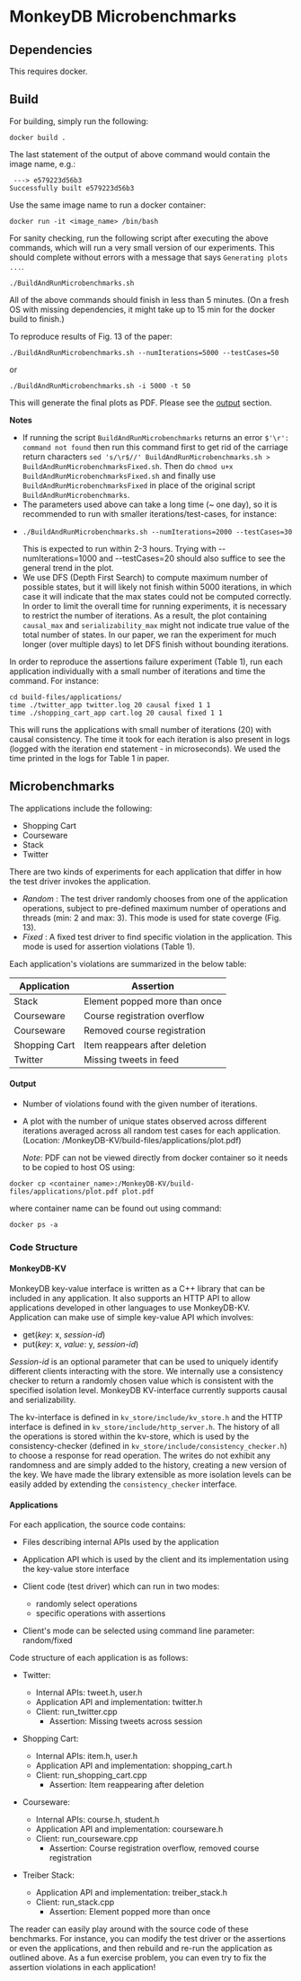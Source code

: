 # MonkeyDB Microbenchmarks

## Dependencies

This requires docker.

## Build

For building, simply run the following:
```
docker build .
```
The last statement of the output of above command would contain the image name, e.g.:
```
 ---> e579223d56b3
Successfully built e579223d56b3
```
Use the same image name to run a docker container:
```
docker run -it <image_name> /bin/bash
```
For sanity checking, run the following script after executing the above commands, which will run a very small version of our experiments. This should complete without errors with a message that says `Generating plots ...`.
```
./BuildAndRunMicrobenchmarks.sh
```
All of the above commands should finish in less than 5 minutes. (On a fresh OS with missing dependencies, it might take up to 15 min for the docker build to finish.)

To reproduce results of Fig. 13 of the paper: 
```
./BuildAndRunMicrobenchmarks.sh --numIterations=5000 --testCases=50
```
or
```
./BuildAndRunMicrobenchmarks.sh -i 5000 -t 50
```

This will generate the final plots as PDF. Please see the [output](#output) section.

**Notes**
- If running the script `BuildAndRunMicrobenchmarks` returns an error `$'\r': command not found` then run this command first to get rid of the carriage return characters `sed 's/\r$//' BuildAndRunMicrobenchmarks.sh > BuildAndRunMicrobenchmarksFixed.sh`. Then do `chmod u+x BuildAndRunMicrobenchmarksFixed.sh` and finally use `BuildAndRunMicrobenchmarksFixed` in place of the original script `BuildAndRunMicrobenchmarks`.
- The parameters used above can take a long time (~ one day), so it is recommended to run with smaller iterations/test-cases, for instance:
- ```
  ./BuildAndRunMicrobenchmarks.sh --numIterations=2000 --testCases=30
  ```
  This is expected to run within 2-3 hours. Trying with --numIterations=1000 and --testCases=20 should also suffice to see the general trend in the plot.
- We use DFS (Depth First Search) to compute maximum number of possible states, but it will likely not finish within 5000 iterations, in which case it will indicate that the max states could not be computed correctly. In order to limit the overall time for running experiments, it is necessary to restrict the number of iterations. As a result, the plot containing `causal_max` and `serializability_max` might not indicate true value of the total number of states. In our paper, we ran the experiment for much longer (over multiple days) to let DFS finish without bounding iterations. 
  

In order to reproduce the assertions failure experiment (Table 1), run each application individually with a small number of iterations and time the command. For instance:

```
cd build-files/applications/
time ./twitter_app twitter.log 20 causal fixed 1 1
time ./shopping_cart_app cart.log 20 causal fixed 1 1
```

This will runs the applications with small number of iterations (20) with causal consistency. The time it took for each iteration is also present in logs (logged with the iteration end statement - in microseconds). We used the time printed in the logs for Table 1 in paper.


## Microbenchmarks

The applications include the following:
- Shopping Cart
- Courseware
- Stack
- Twitter

There are two kinds of experiments for each application that differ in how the test driver invokes the application.
- _Random_ : The test driver randomly chooses from one of the application operations, subject to pre-defined
           maximum number of operations and threads (min: 2 and max: 3). This mode is used for state coverge (Fig. 13).
- _Fixed_  : A fixed test driver to find specific violation in the application. This mode is used for assertion violations (Table 1).

Each application's violations are summarized in the below table:

| Application   | Assertion                     |
|---------------|-------------------------------|
| Stack         | Element popped more than once |
| Courseware    | Course registration overflow  |
| Courseware    | Removed course registration   |
| Shopping Cart | Item reappears after deletion |
| Twitter       | Missing tweets in feed        |

#### Output

 - Number of violations found with the given number of iterations.
 - A plot with the number of unique states observed across different iterations averaged
  across all random test cases for each application. (Location: /MonkeyDB-KV/build-files/applications/plot.pdf)
   
   _Note_: PDF can not be viewed directly from docker container so it needs to be copied to host OS using:
  ```
docker cp <container_name>:/MonkeyDB-KV/build-files/applications/plot.pdf plot.pdf
```
where container name can be found out using command:
```
docker ps -a
```
  
  
### Code Structure
#### MonkeyDB-KV
MonkeyDB key-value interface is written as a C++ library that can be included in any application. It also supports an HTTP API to allow applications developed in other languages to use MonkeyDB-KV. Application can make use of simple key-value API which involves:
- get(_key_: x, _session-id_)
- put(_key_: x, _value_: y, _session-id_)

_Session-id_ is an optional parameter that can be used to uniquely identify different clients interacting with the store. We internally use a consistency checker to return a randomly chosen value which is consistent with the specified isolation level. MonkeyDB KV-interface currently supports causal and serializability.

The kv-interface is defined in `kv_store/include/kv_store.h` and the HTTP interface is defined in `kv_store/include/http_server.h`. The history of all the operations is stored within the kv-store, which is used by the consistency-checker (defined in `kv_store/include/consistency_checker.h`) to choose a response for read operation. The writes do not exhibit any randomness and are simply added to the history, creating a new version of the key. We have made the library extensible as more isolation levels can be easily added by extending the `consistency_checker` interface.

#### Applications
For each application, the source code contains:

* Files describing internal APIs used by the application

* Application API which is used by the client and its implementation using the key-value store interface

* Client code (test driver) which can run in two modes:
  * randomly select operations
  * specific operations with assertions
  
* Client's mode can be selected using command line parameter: random/fixed

Code structure of each application is as follows:
* Twitter:

  * Internal APIs: tweet.h, user.h 
  * Application API and implementation: twitter.h
  * Client: run_twitter.cpp
    * Assertion: Missing tweets across session

* Shopping Cart:

  * Internal APIs: item.h, user.h 
  * Application API and implementation: shopping_cart.h
  * Client: run_shopping_cart.cpp
    * Assertion: Item reappearing after deletion

* Courseware:

  * Internal APIs: course.h, student.h
  * Application API and implementation: courseware.h
  * Client: run_courseware.cpp
    * Assertion: Course registration overflow, removed course registration

* Treiber Stack:

  * Application API and implementation: treiber_stack.h
  * Client: run_stack.cpp
    * Assertion: Element popped more than once

The reader can easily play around with the source code of these benchmarks. For instance, you can modify the test driver or the assertions or even the applications, and then rebuild and re-run the application as outlined above. As a fun exercise problem, you can even try to fix the assertion violations in each application! 
